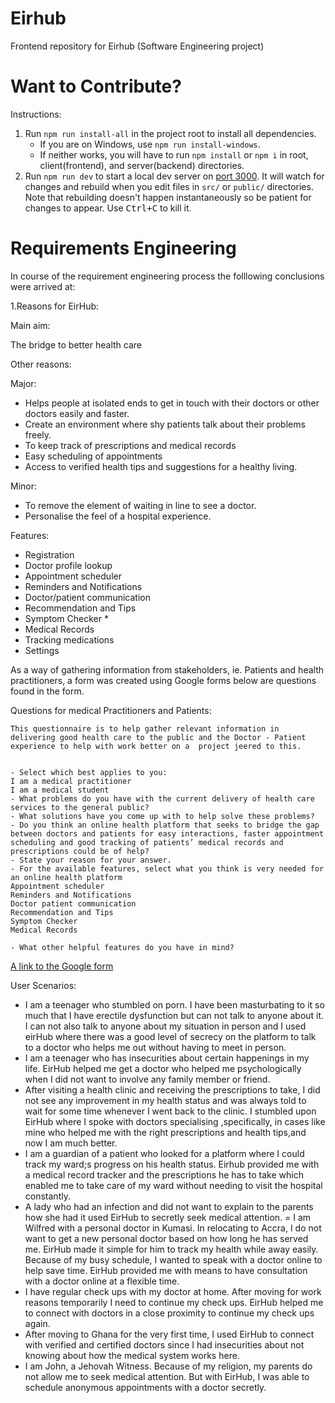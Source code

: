 # Eirhub

Frontend repository for Eirhub (Software Engineering project)

# Want to Contribute?

Instructions:
1. Run `npm run install-all` in the project root to install all dependencies.
   -  If you are on Windows, use `npm run install-windows`.
   -  If neither works, you will have to run `npm install` or `npm i` in root, client(frontend), and server(backend) directories.
2. Run `npm run dev` to start a local dev server on [port 3000](http://localhost:3000). It will watch for changes and rebuild when you edit files in `src/` or `public/` directories. Note that rebuilding doesn't happen instantaneously so be patient for changes to appear. Use <kbd>Ctrl+C</kbd> to kill it. 

# Requirements Engineering

In course of the requirement engineering process the folllowing conclusions were arrived at:

1.Reasons for EirHub:

Main aim:

The bridge to better health care

Other reasons:

Major:
- Helps people at isolated ends to get in touch with their doctors or other doctors easily and faster.
- Create an environment where shy patients talk about their problems freely.
- To keep track of prescriptions and medical records
- Easy scheduling of appointments
- Access to verified health tips and suggestions for a healthy living.

Minor:
- To remove the element of waiting in line to see a doctor.
- Personalise the feel of a hospital experience.

Features:
- Registration
- Doctor profile lookup
- Appointment scheduler
- Reminders and Notifications
- Doctor/patient communication
- Recommendation and Tips
- Symptom Checker *
- Medical Records
- Tracking medications
- Settings

As a way of gathering information from stakeholders, ie. Patients and health practitioners, a form was created using Google forms
below are questions found in the form.

Questions for medical Practitioners and Patients:

```
This questionnaire is to help gather relevant information in delivering good health care to the public and the Doctor - Patient experience to help with work better on a  project jeered to this.


- Select which best applies to you:
I am a medical practitioner
I am a medical student
- What problems do you have with the current delivery of health care services to the general public?
- What solutions have you come up with to help solve these problems?
- Do you think an online health platform that seeks to bridge the gap between doctors and patients for easy interactions, faster appointment scheduling and good tracking of patients’ medical records and prescriptions could be of help?
- State your reason for your answer.
- For the available features, select what you think is very needed for an online health platform
Appointment scheduler
Reminders and Notifications
Doctor patient communication
Recommendation and Tips
Symptom Checker
Medical Records

- What other helpful features do you have in mind?
```
[A link to the Google form](https://docs.google.com/forms/d/e/1FAIpQLSdQSgf7BDZ-Gah5EW7YblK5cmtoKgyJL18yT6v5tfZO8IRwrA/viewform)

User Scenarios:

- I am a teenager who stumbled on porn. I have been masturbating to it so much that I have erectile dysfunction but can not talk to anyone about it. I can not also talk to anyone about my situation in person and I used eirHub where there was a good level of secrecy on the platform to talk to a doctor who helps me out without having to meet in person.
- I am a teenager who has insecurities about certain happenings in my life. EirHub helped me get a doctor who helped me psychologically when I did not want to involve any family member or friend.
- After visiting a health clinic and receiving the prescriptions to take, I did not see any improvement in my health status and was always told to wait for some time whenever I went back to the clinic. I stumbled upon EirHub where I spoke with doctors specialising ,specifically, in cases like mine who helped me with the right prescriptions and health tips,and now I am much better.
- I am a guardian of a patient who looked for a platform where I could track my ward;s progress on his health status. Eirhub provided me with a medical record tracker and the prescriptions he has to take which enabled me to take care of my ward without needing to visit the hospital constantly.
- A lady who had an infection and did not want to explain to the parents how she had it used EirHub to secretly seek medical attention.
= I am Wilfred with a personal doctor in Kumasi. In relocating to Accra, I do not want to get a new personal doctor based on how long he has served me. EirHub made it simple for him to track my health while away easily.
Because of my busy schedule, I wanted to speak with a doctor online to help save time. EirHub provided me with means to have  consultation with a doctor online at a flexible time.
- I have regular check ups with my doctor at home. After moving for work reasons temporarily I need to continue my check ups. EirHub helped me to connect with doctors in a close proximity to continue my check ups again.
- After moving to Ghana for the very first time, I used EirHub to connect with verified and certified doctors since I had insecurities about not knowing about how  the medical system works here.
- I am John, a Jehovah Witness. Because of my religion, my parents do not allow me to seek medical attention. But with EirHub, I was able to schedule anonymous appointments with a doctor secretly.

